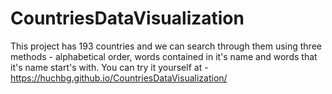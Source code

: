 # CountriesDataVisualization

This project has 193 countries and we can search through them using three methods - alphabetical order, words contained in it's name and words that it's name start's with. You can try it yourself at - https://huchbg.github.io/CountriesDataVisualization/
